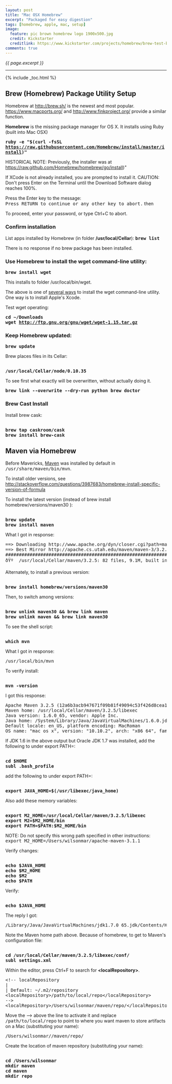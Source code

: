 ```yaml
---
layout: post
title: "Mac OSX Homebrew"
excerpt: "Packaged for easy digestion"
tags: [homebrew, apple, mac, setup]
image:
  feature: pic brown homebrew logo 1900x500.jpg
  credit: Kickstarter
  creditlink: https://www.kickstarter.com/projects/homebrew/brew-test-bot
comments: true
---
```

<i>{{ page.excerpt }}</i>
<hr />

{% include _toc.html %}


<a id="HomebrewSetupz"></a>

## Brew (Homebrew) Package Utility Setup

Homebrew 
at <a target="_blank" href="http://brew.sh/">
http://brew.sh/</a>
is the newest and most popular.
https://www.macports.org/ and
http://www.finkproject.org/
provide a similar function.

<strong>Homebrew</strong> is the missing package manager for OS X.
It installs using Ruby (built into Mac OSX)


<tt><strong>
ruby -e "$(curl -fsSL https://raw.githubusercontent.com/Homebrew/install/master/install)"
</strong></tt>

HISTORICAL NOTE: Previously, the installer 
was at https://raw.github.com/Homebrew/homebrew/go/install)"

If XCode is not already installed, you are prompted
to install it.
CAUTION: Don't press Enter on the Terminal until the Download Software dialog reaches 100%.

Press the Enter key to the message:
<br /><tt>Press RETURN to continue or any other key to abort.</tt> then

To proceed, enter your password, or type Ctrl+C to abort.


<h3> Confirm installation </h3>

List apps installed by Homebrew (in folder 
<strong>/usr/local/Cellar</strong>):
<tt><strong>brew list</strong></tt>

There is no response if no brew package has been installed.

<h3>
Use Homebrew to install the wget command-line utility:
</h3>
<tt><strong>brew install wget</strong></tt>

This installs to folder /usr/local/bin/wget.

The above is one of <a target="_blank" href="http://coolestguidesontheplanet.com/install-and-configure-wget-on-os-x/"> 
several ways</a> to install the wget command-line utility.
One way is to install Apple's Xcode.


Test wget operating:

<tt><strong>cd ~/Downloads
<br />wget http://ftp.gnu.org/gnu/wget/wget-1.15.tar.gz
</strong></tt>

<h3>
Keep Homebrew updated:
</h3>

<tt><strong>brew update</strong></tt>


Brew places files in its Cellar:
<pre><strong>
/usr/local/Cellar/node/0.10.35
</strong></pre>

To see first what exactly will be overwritten, without actually doing it.

<tt><strong>
brew link --overwrite --dry-run python 
</strong></tt>
<tt><strong>
brew doctor
</strong></tt>



<h3> Brew Cast Install </h3>

Install brew cask:
<pre><strong>
brew tap caskroom/cask
brew install brew-cask
</strong></pre>





<a id="MavenSetupz"></a>

##  Maven via Homebrew 


Before Mavericks, 
<a target="_blank" href="http://maven.apache.org/">
Maven</a> was installed by default in <tt>/usr/share/maven/bin/mvn</tt>.

To install older versions, see http://stackoverflow.com/questions/3987683/homebrew-install-specific-version-of-formula


To install the latest version (instead of brew install homebrew/versions/maven30 ):
<pre><strong>
brew update
brew install maven
</strong></pre>
What I got in response:
<pre>
==> Downloading http://www.apache.org/dyn/closer.cgi?path=maven/maven-3/3.2.5/bi
==> Best Mirror http://apache.cs.utah.edu/maven/maven-3/3.2.5/binaries/apache-ma
######################################################################## 100.0%
ðŸº  /usr/local/Cellar/maven/3.2.5: 82 files, 9.1M, built in 66 seconds
</pre>

Alternately, to install a previous version:
<pre><strong>
brew install homebrew/versions/maven30
</strong></pre>
Then, to switch among versions:
<pre><strong>
brew unlink maven30 && brew link maven
brew unlink maven && brew link maven30
</strong></pre>


To see the shell script:
<pre><strong>
which mvn
</strong></pre>
What I got in response:
<pre>
/usr/local/bin/mvn
</pre>


To verify install:
<pre><strong>
mvn -version
</strong></pre>
I got this response:
<pre>
Apache Maven 3.2.5 (12a6b3acb947671f09b81f49094c53f426d8cea1; 2014-12-14T10:29:23-07:00)
Maven home: /usr/local/Cellar/maven/3.2.5/libexec
Java version: 1.6.0_65, vendor: Apple Inc.
Java home: /System/Library/Java/JavaVirtualMachines/1.6.0.jdk/Contents/Home
Default locale: en_US, platform encoding: MacRoman
OS name: "mac os x", version: "10.10.2", arch: "x86_64", family: "mac"
</pre>

If JDK 1.6 in the above output but Oracle JDK 1.7 was installed,
add the following to under export PATH=:
<pre><strong>
cd $HOME
subl .bash_profile
</strong></pre>
add the following to under export PATH=:
<pre><strong>
export JAVA_HOME=$(/usr/libexec/java_home)
</strong></pre>

Also add these memory variables:
<pre><strong>
export M2_HOME=/usr/local/Cellar/maven/3.2.5/libexec
export M2=$M2_HOME/bin
export PATH=$PATH:$M2_HOME/bin
</strong></pre>

NOTE: Do not specify this wrong path specified in other instructions:
<tt>export M2_HOME=/Users/wilsonmar/apache-maven-3.1.1</tt>

Verify changes:
<pre><strong>
echo $JAVA_HOME
echo $M2_HOME
echo $M2
echo $PATH
</strong></pre>


Verify:
<pre><strong>
echo $JAVA_HOME
</strong></pre>
The reply I got:
<pre>
/Library/Java/JavaVirtualMachines/jdk1.7.0_65.jdk/Contents/Home
</pre>

Note the Maven home path above. 
Because of homebrew, to get to Maven's configuration file:
<pre><strong>
cd /usr/local/Cellar/maven/3.2.5/libexec/conf/
subl settings.xml
</strong></pre>

Within the editor, press Ctrl+F to search for <strong>&LT;localRepository&GT;</strong>.
<pre>
&LT;!-- localRepository
|
| Default: ~/.m2/repository
&LT;localRepository>/path/to/local/repo&LT;/localRepository>
-->
&LT;localRepository>/Users/wilsonmar/maven/repo/&LT;/localRepository>
</pre>
Move the --> above the line to activate it and
replace <tt>/path/to/local/repo</tt> to point to where
you want maven to store artifacts on a Mac (substituting your name):
<pre>
/Users/wilsonmar//maven/repo/
</pre>

Create the location of maven repository (substituting your name):
<pre><strong>
cd /Users/wilsonmar
mkdir maven
cd maven
mkdir repo
</strong></pre>

